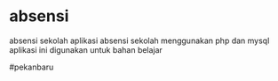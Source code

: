 # absensi
absensi sekolah 
aplikasi absensi sekolah menggunakan php dan mysql
aplikasi ini digunakan untuk bahan belajar

#pekanbaru

